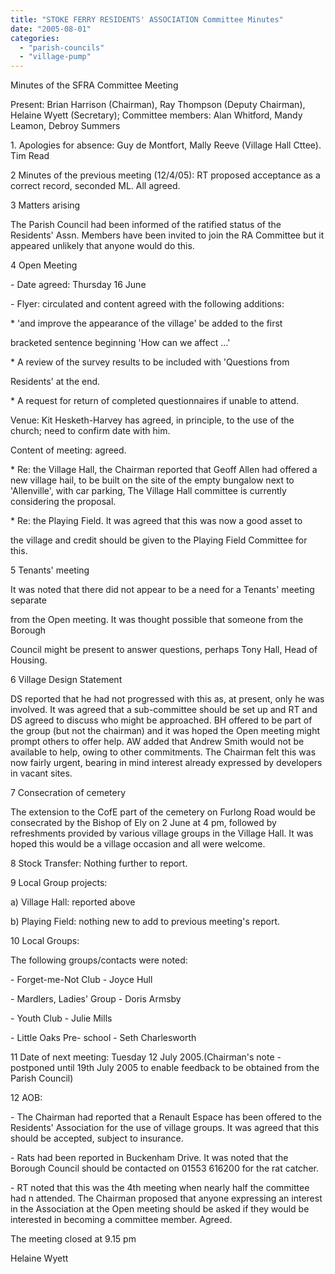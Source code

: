 ```yaml
---
title: "STOKE FERRY RESIDENTS' ASSOCIATION Committee Minutes"
date: "2005-08-01"
categories: 
  - "parish-councils"
  - "village-pump"
---
```


Minutes of the SFRA Committee Meeting

Present: Brian Harrison (Chairman), Ray Thompson (Deputy Chairman), Helaine Wyett (Secretary); Committee members: Alan Whitford, Mandy Leamon, Debroy Summers

1\. Apologies for absence: Guy de Montfort, Mally Reeve (Village Hall Cttee). Tim Read

2 Minutes of the previous meeting (12/4/05): RT proposed acceptance as a correct record, seconded ML. All agreed.

3 Matters arising

The Parish Council had been informed of the ratified status of the Residents' Assn. Members have been invited to join the RA Committee but it appeared unlikely that anyone would do this.

4 Open Meeting

\- Date agreed: Thursday 16 June

\- Flyer: circulated and content agreed with the following additions:

\* 'and improve the appearance of the village' be added to the first

bracketed sentence beginning 'How can we affect ...'

\* A review of the survey results to be included with 'Questions from

Residents' at the end.

\* A request for return of completed questionnaires if unable to attend.

Venue: Kit Hesketh-Harvey has agreed, in principle, to the use of the church; need to confirm date with him.

Content of meeting: agreed.

\* Re: the Village Hall, the Chairman reported that Geoff Allen had offered a new village hail, to be built on the site of the empty bungalow next to 'Allenville', with car parking, The Village Hall committee is currently considering the proposal.

\* Re: the Playing Field. It was agreed that this was now a good asset to

the village and credit should be given to the Playing Field Committee for this.

5 Tenants' meeting

It was noted that there did not appear to be a need for a Tenants' meeting separate

from the Open meeting. It was thought possible that someone from the Borough

Council might be present to answer questions, perhaps Tony Hall, Head of Housing.

6 Village Design Statement

DS reported that he had not progressed with this as, at present, only he was involved. It was agreed that a sub-committee should be set up and RT and DS agreed to discuss who might be approached. BH offered to be part of the group (but not the chairman) and it was hoped the Open meeting might prompt others to offer help. AW added that Andrew Smith would not be available to help, owing to other commitments. The Chairman felt this was now fairly urgent, bearing in mind interest already expressed by developers in vacant sites.

7 Consecration of cemetery

The extension to the CofE part of the cemetery on Furlong Road would be consecrated by the Bishop of Ely on 2 June at 4 pm, followed by refreshments provided by various village groups in the Village Hall. It was hoped this would be a village occasion and all were welcome.

8 Stock Transfer: Nothing further to report.

9 Local Group projects:

a) Village Hall: reported above

b) Playing Field: nothing new to add to previous meeting's report.

10 Local Groups:

The following groups/contacts were noted:

\- Forget-me-Not Club - Joyce Hull

\- Mardlers, Ladies' Group - Doris Armsby

\- Youth Club - Julie Mills

\- Little Oaks Pre- school - Seth Charlesworth

11 Date of next meeting: Tuesday 12 July 2005.(Chairman's note - postponed until 19th July 2005 to enable feedback to be obtained from the Parish Council)

12 AOB:

\- The Chairman had reported that a Renault Espace has been offered to the Residents' Association for the use of village groups. It was agreed that this should be accepted, subject to insurance.

\- Rats had been reported in Buckenham Drive. It was noted that the Borough Council should be contacted on 01553 616200 for the rat catcher.

\- RT noted that this was the 4th meeting when nearly half the committee had n attended. The Chairman proposed that anyone expressing an interest in the Association at the Open meeting should be asked if they would be interested in becoming a committee member. Agreed.

The meeting closed at 9.15 pm

Helaine Wyett
